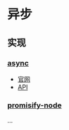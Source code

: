 # 异步

## 实现

### [async](https://github.com/caolan/async)

- [官网](https://github.com/caolan/async)
- [API](http://caolan.github.io/async/)

### [promisify-node](https://github.com/nodegit/promisify-node)

...
